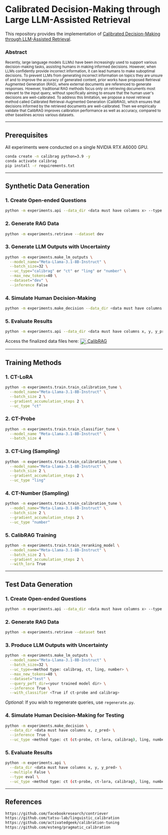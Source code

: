 # **Calibrated Decision-Making through Large LLM-Assisted Retrieval**

This repository provides the implementation of [Calibrated Decision-Making through LLM-Assisted Retrieval](https://arxiv.org/abs/2411.08891).

### Abstract
<sub>Recently, large language models (LLMs) have been increasingly used to support various decision-making tasks, assisting humans in making informed decisions. However, when LLMs confidently provide incorrect information, it can lead humans to make suboptimal decisions. To prevent LLMs from generating incorrect information on topics they are unsure of and to improve the accuracy of generated content, prior works have proposed Retrieval Augmented Generation (RAG), where external documents are referenced to generate responses. However, traditional RAG methods focus only on retrieving documents most relevant to the input query, without specifically aiming to ensure that the human user's decisions are well-calibrated. To address this limitation, we propose a novel retrieval method called Calibrated Retrieval-Augmented Generation (CalibRAG), which ensures that decisions informed by the retrieved documents are well-calibrated. Then we empirically validate that CalibRAG improves calibration performance as well as accuracy, compared to other baselines across various datasets.</sub>

---

## **Prerequisites**

All experiments were conducted on a single NVIDIA RTX A6000 GPU.

```bash
conda create -n calibrag python=3.9 -y
conda activate calibrag
pip install -r requirements.txt
```

---

## **Synthetic Data Generation**

### **1. Create Open-ended Questions**
```bash
python -m experiments.api --data_dir <data must have columns x> --type oe
```

### **2. Generate RAG Data**
```bash
python -m experiments.retrieve --dataset dev
```

### **3. Generate LLM Outputs with Uncertainty**
```bash
python -m experiments.make_lm_outputs \
  --model_name="Meta-Llama-3.1-8B-Instruct" \
  --batch_size=32 \
  --uc_type="calibrag" or "ct" or "ling" or "number" \
  --max_new_tokens=40 \
  --dataset="dev" \
  --inference False
```

### **4. Simulate Human Decision-Making**
```bash
python -m experiments.make_decision --data_dir <data must have columns x, z_pred>
```

### **5. Evaluate Results**
```bash
python -m experiments.api --data_dir <data must have columns x, y, y_pred> --multiple False --type eval
```

<p>
  Access the finalized data files here: 
  <a href="https://huggingface.co/datasets/yuntokki/calibrag">
    <img src="https://huggingface.co/front/assets/huggingface_logo.svg" alt="Hugging Face" style="width: 20px; vertical-align: middle;"> CalibRAG
  </a>
</p>

---

## **Training Methods**

### **1. CT-LoRA**
```bash
python -m experiments.train.train_calibration_tune \
  --model_name="Meta-Llama-3.1-8B-Instruct" \
  --batch_size 2 \
  --gradient_accumulation_steps 2 \
  --uc_type "ct"
```

### **2. CT-Probe**
```bash
python -m experiments.train.train_classifier_tune \
  --model_name "Meta-Llama-3.1-8B-Instruct" \
  --batch_size 4
```

### **3. CT-Ling (Sampling)**
```bash
python -m experiments.train.train_calibration_tune \
  --model_name="Meta-Llama-3.1-8B-Instruct" \
  --batch_size 2 \
  --gradient_accumulation_steps 2 \
  --uc_type "ling"
```

### **4. CT-Number (Sampling)**
```bash
python -m experiments.train.train_calibration_tune \
  --model_name="Meta-Llama-3.1-8B-Instruct" \
  --batch_size 2 \
  --gradient_accumulation_steps 2 \
  --uc_type "number"
```

### **5. CalibRAG Training**
```bash
python -m experiments.train.train_reranking_model \
  --model_name="Meta-Llama-3.1-8B-Instruct" \
  --batch_size 2 \
  --gradient_accumulation_steps 2 \
  --with_lora True
```

---

## **Test Data Generation**

### **1. Create Open-ended Questions**
```bash
python -m experiments.api --data_dir <data must have columns x> --type oe
```

### **2. Generate RAG Data**
```bash
python -m experiments.retrieve --dataset test
```

### **3. Produce LLM Outputs with Uncertainty**
```bash
python -m experiments.make_lm_outputs \
  --model_name="Meta-Llama-3.1-8B-Instruct" \
  --batch_size=32 \
  --uc_type=<method type: calibrag, ct, ling, number> \
  --max_new_tokens=40 \
  --dataset="test" \
  --query_peft_dir=<your trained model dir> \
  --inference True \
  --with_classifier <True if ct-probe and calibrag>
```
*Optional*: If you wish to regenerate queries, use `regenerate.py`.

### **4. Simulate Human Decision-Making for Testing**
```bash
python -m experiments.make_decision \
  --data_dir <data must have columns x, z_pred> \
  --inference True \
  --uc_type <method type: ct (ct-probe, ct-lora, calibrag), ling, number>
```

### **5. Evaluate Results**
```bash
python -m experiments.api \
  --data_dir <data must have columns x, y, y_pred> \
  --multiple False \
  --type eval \
  --uc_type <method type: ct (ct-probe, ct-lora, calibrag), ling, number>
```

---

## **References**
```bash
https://github.com/facebookresearch/contriever
https://github.com/tatsu-lab/linguistic_calibration
https://github.com/activatedgeek/calibration-tuning
https://github.com/esteng/pragmatic_calibration
```